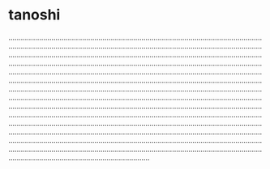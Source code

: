 # tanoshi

.............................................................................................................................................................................................................................................................................................................................................................................................................................................................................................................................................................................................................................................................................................................................................................................................................................................................................................................................................................................................................................................................................................................................................................................................................................................................................................................................................................................................................................................................................................................................................................................................................................................................................................................................................................................................................................................................................